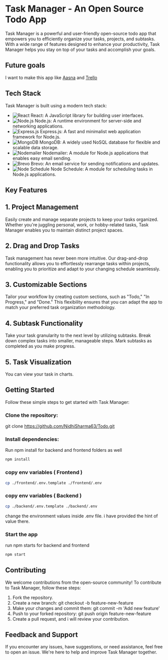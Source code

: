 # Task Manager - An Open Source Todo App

Task Manager is a powerful and user-friendly open-source todo app that empowers you to efficiently organize your tasks, projects, and subtasks. With a wide range of features designed to enhance your productivity, Task Manager helps you stay on top of your tasks and accomplish your goals.

## Future goals

I want to make this app like [Aasna](https://app.asana.com/0/home/) and [Trello](https://trello.com/)

## Tech Stack

Task Manager is built using a modern tech stack:

- ![React](https://img.icons8.com/officel/16/000000/react.png) React: A JavaScript library for building user interfaces.
- ![Node.js](https://img.icons8.com/color/16/000000/nodejs.png) Node.js: A runtime environment for server-side and networking applications.
- ![Express.js](https://img.icons8.com/ios/16/00000/express-js.png) Express.js: A fast and minimalist web application framework for Node.js.
- ![MongoDB](https://img.icons8.com/color/16/000000/mongodb.png) MongoDB: A widely used NoSQL database for flexible and scalable data storage.
- ![Nodemailer](https://img.icons8.com/color/16/000000/email.png) Nodemailer: A module for Node.js applications that enables easy email sending.
- ![Brevo](https://img.icons8.com/color/16/000000/email.png) Brevo: An email service for sending notifications and updates.
- ![Node Schedule](https://img.icons8.com/?size=20&id=13526&format=png) Node Schedule: A module for scheduling tasks in Node.js applications.

## Key Features

## 1. Project Management

Easily create and manage separate projects to keep your tasks organized. Whether you're juggling personal, work, or hobby-related tasks, Task Manager enables you to maintain distinct project spaces.

## 2. Drag and Drop Tasks

Task management has never been more intuitive. Our drag-and-drop functionality allows you to effortlessly rearrange tasks within projects, enabling you to prioritize and adapt to your changing schedule seamlessly.

## 3. Customizable Sections

Tailor your workflow by creating custom sections, such as "Todo," "In Progress," and "Done." This flexibility ensures that you can adapt the app to match your preferred task organization methodology.

## 4. Subtask Functionality

Take your task granularity to the next level by utilizing subtasks. Break down complex tasks into smaller, manageable steps. Mark subtasks as completed as you make progress.

## 5. Task Visualization

You can view your task in charts.

## Getting Started

Follow these simple steps to get started with Task Manager:

### Clone the repository:

git clone https://github.com/NidhiSharma63/Todo.git

### Install dependencies:

Run npm install for backend and frontend folders as well

```bash
npm install
```

### copy env variables ( Frontend )

```bash
cp ./frontend/.env.template ./frontend/.env
```

### copy env variables ( Backend )

```bash
cp ./backend/.env.template ./backend/.env
```

change the environment values inside .env file. i have provided the hint of value there.

### Start the app

run npm starts for backend and frontend

```bash
npm start
```

## Contributing

We welcome contributions from the open-source community! To contribute to Task Manager, follow these steps:

1. Fork the repository.
2. Create a new branch: git checkout -b feature-new-feature
3. Make your changes and commit them: git commit -m 'Add new feature'
4. Push to your forked repository: git push origin feature-new-feature
5. Create a pull request, and i will review your contribution.

## Feedback and Support

If you encounter any issues, have suggestions, or need assistance, feel free to open an issue. We're here to help and improve Task Manager together.

